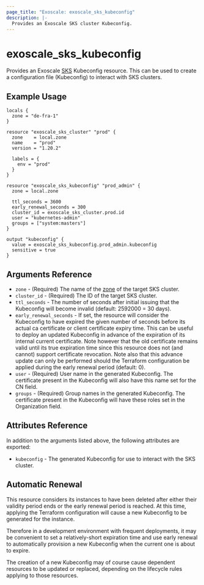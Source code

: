 ```yaml
---
page_title: "Exoscale: exoscale_sks_kubeconfig"
description: |-
  Provides an Exoscale SKS cluster Kubeconfig.
---
```


# exoscale\_sks\_kubeconfig

Provides an Exoscale [SKS][sks-doc] Kubeconfig resource. This can be used to create a configuration file (Kubeconfig) to interact with SKS clusters.


## Example Usage

```hcl
locals {
  zone = "de-fra-1"
}

resource "exoscale_sks_cluster" "prod" {
  zone    = local.zone
  name    = "prod"
  version = "1.20.2"

  labels = {
    env = "prod"
  }
}

resource "exoscale_sks_kubeconfig" "prod_admin" {
  zone = local.zone

  ttl_seconds = 3600
  early_renewal_seconds = 300
  cluster_id = exoscale_sks_cluster.prod.id
  user = "kubernetes-admin"
  groups = ["system:masters"]
}

output "kubeconfig" {
  value = exoscale_sks_kubeconfig.prod_admin.kubeconfig
  sensitive = true
}
```


## Arguments Reference

* `zone` - (Required) The name of the [zone][zone] of the target SKS cluster.
* `cluster_id` - (Required) The ID of the target SKS cluster.
* `ttl_seconds` - The number of seconds after initial issuing that the Kubeconfig will become invalid (default: 2592000 = 30 days).
* `early_renewal_seconds` - If set, the resource will consider the Kubeconfig to have expired the given number of seconds before its actual ca certificate or client certificate expiry time. This can be useful to deploy an updated Kubeconfig in advance of the expiration of its internal current certificate. Note however that the old certificate remains valid until its true expiration time since this resource does not (and cannot) support certificate revocation. Note also that this advance update can only be performed should the Terraform configuration be applied during the early renewal period (default: 0).
* `user` - (Required) User name in the generated Kubeconfig. The certificate present in the Kubeconfig will also have this name set for the CN field.
* `groups` - (Required) Group names in the generated Kubeconfig. The certificate present in the Kubeconfig will have these roles set in the Organization field.

## Attributes Reference

In addition to the arguments listed above, the following attributes are exported:

* `kubeconfig` - The generated Kubeconfig for use to interact with the SKS cluster.

## Automatic Renewal

This resource considers its instances to have been deleted after either their validity period ends or the early renewal period is reached. At this time, applying the Terraform configuration will cause a new Kubeconfig to be generated for the instance.

Therefore in a development environment with frequent deployments, it may be convenient to set a relatively-short expiration time and use early renewal to automatically provision a new Kubeconfig when the current one is about to expire.

The creation of a new Kubeconfig may of course cause dependent resources to be updated or replaced, depending on the lifecycle rules applying to those resources.

[sks-doc]: https://community.exoscale.com/documentation/sks/
[zone]: https://www.exoscale.com/datacenters/
